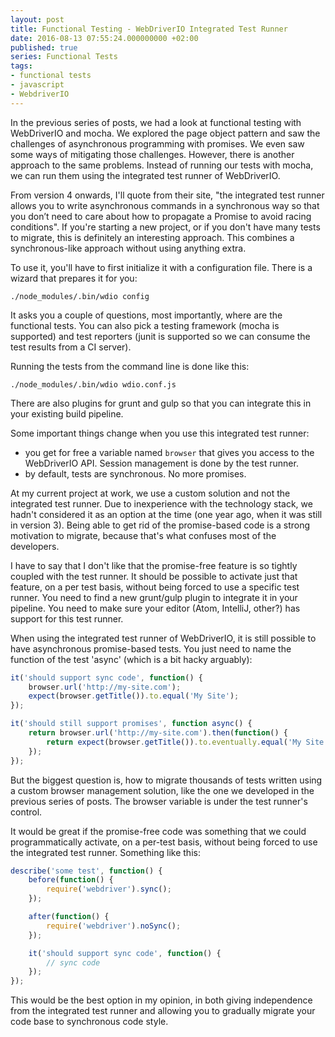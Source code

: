 ```yaml
---
layout: post
title: Functional Testing - WebDriverIO Integrated Test Runner
date: 2016-08-13 07:55:24.000000000 +02:00
published: true
series: Functional Tests
tags:
- functional tests
- javascript
- WebdriverIO
---
```


In the previous series of posts, we had a look at functional testing with WebDriverIO and mocha. We explored the page object pattern and saw the challenges of asynchronous programming with promises. We even saw some ways of mitigating those challenges. However, there is another approach to the same problems. Instead of running our tests with mocha, we can run them using the integrated test runner of WebDriverIO.
<!--more-->
From version 4 onwards, I'll quote from their site, "the integrated test runner allows you to write asynchronous commands in a synchronous way so that you don’t need to care about how to propagate a Promise to avoid racing conditions". If you're starting a new project, or if you don't have many tests to migrate, this is definitely an interesting approach. This combines a synchronous-like approach without using anything extra.

To use it, you'll have to first initialize it with a configuration file. There is a wizard that prepares it for you:

<code>./node_modules/.bin/wdio config</code>

It asks you a couple of questions, most importantly, where are the functional tests. You can also pick a testing framework (mocha is supported) and test reporters (junit is supported so we can consume the test results from a CI server).

Running the tests from the command line is done like this:

<code>./node_modules/.bin/wdio wdio.conf.js</code>

There are also plugins for grunt and gulp so that you can integrate this in your existing build pipeline.

Some important things change when you use this integrated test runner:
<ul>
<li>you get for free a variable named <code>browser</code> that gives you access to the WebDriverIO API. Session management is done by the test runner.</li>
<li>by default, tests are synchronous. No more promises.</li>
</ul>

At my current project at work, we use a custom solution and not the integrated test runner. Due to inexperience with the technology stack, we hadn't considered it as an option at the time (one year ago, when it was still in version 3). Being able to get rid of the promise-based code is a strong motivation to migrate, because that's what confuses most of the developers.

I have to say that I don't like that the promise-free feature is so tightly coupled with the test runner. It should be possible to activate just that feature, on a per test basis, without being forced to use a specific test runner. You need to find a new grunt/gulp plugin to integrate it in your pipeline. You need to make sure your editor (Atom, IntelliJ, other?) has support for this test runner.

When using the integrated test runner of WebDriverIO, it is still possible to have asynchronous promise-based tests. You just need to name the function of the test 'async' (which is a bit hacky arguably):

```javascript
it('should support sync code', function() {
    browser.url('http://my-site.com');
    expect(browser.getTitle()).to.equal('My Site');
});

it('should still support promises', function async() {
    return browser.url('http://my-site.com').then(function() {
        return expect(browser.getTitle()).to.eventually.equal('My Site');
    });
});
```

But the biggest question is, how to migrate thousands of tests written using a custom browser management solution, like the one we developed in the previous series of posts. The browser variable is under the test runner's control.

It would be great if the promise-free code was something that we could programmatically activate, on a per-test basis, without being forced to use the integrated test runner. Something like this:

```javascript
describe('some test', function() {
    before(function() {
        require('webdriver').sync();
    });

    after(function() {
        require('webdriver').noSync();
    });

    it('should support sync code', function() {
        // sync code
    });
});
```

This would be the best option in my opinion, in both giving independence from the integrated test runner and allowing you to gradually migrate your code base to synchronous code style.
